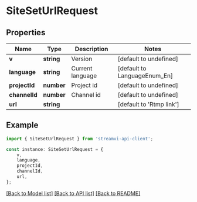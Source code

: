 # SiteSetUrlRequest


## Properties

Name | Type | Description | Notes
------------ | ------------- | ------------- | -------------
**v** | **string** | Version | [default to undefined]
**language** | **string** | Current language | [default to LanguageEnum_En]
**projectId** | **number** | Project id | [default to undefined]
**channelId** | **number** | Channel id | [default to undefined]
**url** | **string** |  | [default to 'Rtmp link']

## Example

```typescript
import { SiteSetUrlRequest } from 'streamvi-api-client';

const instance: SiteSetUrlRequest = {
    v,
    language,
    projectId,
    channelId,
    url,
};
```

[[Back to Model list]](../README.md#documentation-for-models) [[Back to API list]](../README.md#documentation-for-api-endpoints) [[Back to README]](../README.md)
